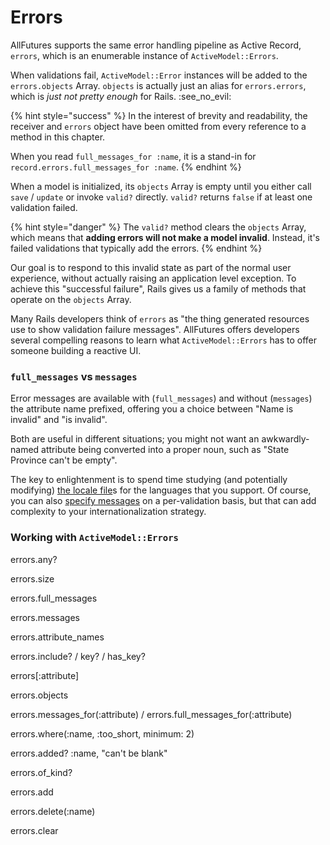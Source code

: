 # Errors

AllFutures supports the same error handling pipeline as Active Record, `errors`, which is an enumerable instance of `ActiveModel::Errors`.

When validations fail, `ActiveModel::Error` instances will be added to the `errors.objects` Array. `objects` is actually just an alias for `errors.errors`, which is _just not pretty enough_ for Rails. :see\_no\_evil:

{% hint style="success" %}
In the interest of brevity and readability, the receiver and `errors` object have been omitted from every reference to a method in this chapter.

When you read `full_messages_for :name`, it is a stand-in for `record.errors.full_messages_for :name`.
{% endhint %}

When a model is initialized, its `objects` Array is empty until you either call `save` / `update` or invoke `valid?` directly. `valid?` returns `false` if at least one validation failed.

{% hint style="danger" %}
The `valid?` method clears the `objects` Array, which means that **adding errors will not make a model invalid**. Instead, it's failed validations that typically add the errors.
{% endhint %}

Our goal is to respond to this invalid state as part of the normal user experience, without actually raising an application level exception. To achieve this "successful failure", Rails gives us a family of methods that operate on the `objects` Array.&#x20;

Many Rails developers think of `errors` as "the thing generated resources use to show validation failure messages". AllFutures offers developers several compelling reasons to learn what `ActiveModel::Errors` has to offer someone building a reactive UI.

### `full_messages` vs `messages`

Error messages are available with (`full_messages`) and without (`messages`) the attribute name prefixed, offering you a choice between "Name is invalid" and "is invalid".

Both are useful in different situations; you might not want an awkwardly-named attribute being converted into a proper noun, such as "State Province can't be empty".

The key to enlightenment is to spend time studying (and potentially modifying) [the locale file](https://github.com/rails/rails/blob/main/activemodel/lib/active\_model/locale/en.yml)s for the languages that you support. Of course, you can also [specify messages](https://guides.rubyonrails.org/active\_record\_validations.html#message) on a per-validation basis, but that can add complexity to your internationalization strategy.

### Working with `ActiveModel::Errors`

errors.any?

errors.size

errors.full\_messages

errors.messages

errors.attribute\_names

errors.include? / key? / has\_key?

errors\[:attribute]

errors.objects

errors.messages\_for(:attribute) / errors.full\_messages\_for(:attribute)

errors.where(:name, :too\_short, minimum: 2)

errors.added? :name, "can't be blank"

errors.of\_kind?

errors.add

errors.delete(:name)

errors.clear

